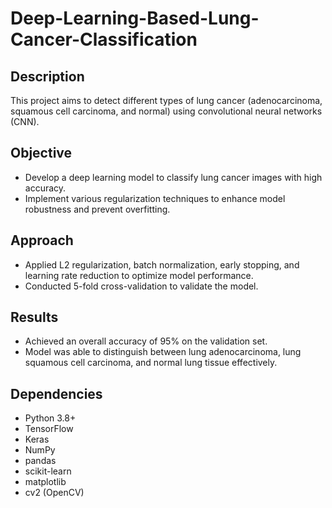 # Deep-Learning-Based-Lung-Cancer-Classification

## Description
This project aims to detect different types of lung cancer (adenocarcinoma, squamous cell carcinoma, and normal) using convolutional neural networks (CNN).

## Objective
- Develop a deep learning model to classify lung cancer images with high accuracy.
- Implement various regularization techniques to enhance model robustness and prevent overfitting.

## Approach
- Applied L2 regularization, batch normalization, early stopping, and learning rate reduction to optimize model performance.
- Conducted 5-fold cross-validation to validate the model.

## Results
- Achieved an overall accuracy of 95% on the validation set.
- Model was able to distinguish between lung adenocarcinoma, lung squamous cell carcinoma, and normal lung tissue effectively.

## Dependencies
- Python 3.8+
- TensorFlow
- Keras
- NumPy
- pandas
- scikit-learn
- matplotlib
- cv2 (OpenCV)
